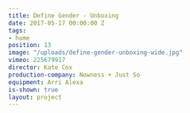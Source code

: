 ```yaml
---
title: Define Gender - Unboxing
date: 2017-05-17 00:00:00 Z
tags:
- home
position: 13
image: "/uploads/define-gender-unboxing-wide.jpg"
vimeo: 225679917
director: Kate Cox
production-company: Nowness + Just So
equipment: Arri Alexa
is-shown: true
layout: project
---
```


